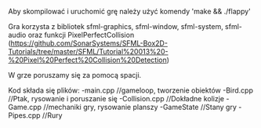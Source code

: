 Aby skompilować i uruchomić grę należy użyć komendy 'make && ./flappy'

Gra korzysta z bibliotek sfml-graphics, sfml-window, sfml-system, sfml-audio oraz funkcji PixelPerfectCollision (https://github.com/SonarSystems/SFML-Box2D-Tutorials/tree/master/SFML/Tutorial%20013%20-%20Pixel%20Perfect%20Collision%20Detection)

W grze poruszamy się za pomocą spacji.

Kod składa się plików:
-main.cpp //gameloop, tworzenie obiektów
-Bird.cpp //Ptak, rysowanie i poruszanie się
-Collision.cpp //Dokładne kolizje
-Game.cpp //mechaniki gry, rysowanie planszy
-GameState //Stany gry
-Pipes.cpp //Rury

